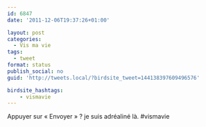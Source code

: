 ```yaml
---
id: 6847
date: '2011-12-06T19:37:26+01:00'

layout: post
categories:
  - Vis ma vie
tags:
  - tweet
format: status
publish_social: no
guid: 'http://tweets.local/?birdsite_tweet=144138397609496576'

birdsite_hashtags:
    - vismavie
---
```


Appuyer sur « Envoyer » ? je suis adréaliné là. #vismavie